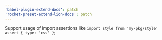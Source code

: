 ```yaml
---
'babel-plugin-extend-docs': patch
'rocket-preset-extend-lion-docs': patch
---
```


Support usage of import assertions like `import style from 'my-pkg/style' assert { type: 'css' };`
